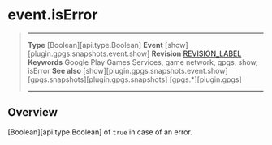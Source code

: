 # event.isError

> --------------------- ------------------------------------------------------------------------------------------
> __Type__              [Boolean][api.type.Boolean]
> __Event__             [show][plugin.gpgs.snapshots.event.show]
> __Revision__          [REVISION_LABEL](REVISION_URL)
> __Keywords__          Google Play Games Services, game network, gpgs, show, isError
> __See also__          [show][plugin.gpgs.snapshots.event.show]
>						[gpgs.snapshots][plugin.gpgs.snapshots]
>                       [gpgs.*][plugin.gpgs]
> --------------------- ------------------------------------------------------------------------------------------

## Overview

[Boolean][api.type.Boolean] of `true` in case of an error.